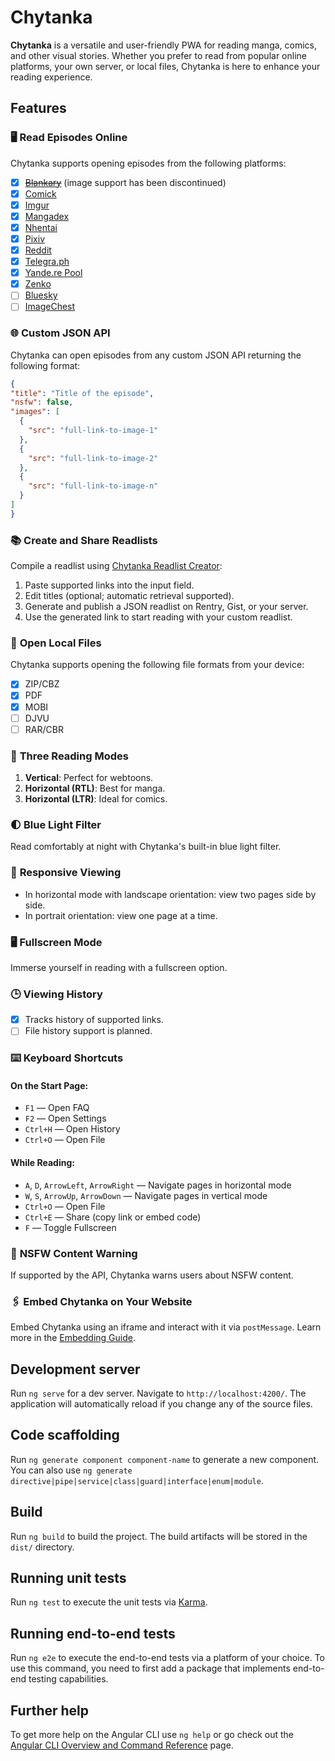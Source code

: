 # Chytanka

**Chytanka** is a versatile and user-friendly PWA for reading manga, comics, and other visual stories. Whether you prefer to read from popular online platforms, your own server, or local files, Chytanka is here to enhance your reading experience.

## Features

### 🖥️ **Read Episodes Online**

Chytanka supports opening episodes from the following platforms:

- [x] ~~[Blankary](https://blankary.com)~~ (image support has been discontinued)
- [x] [Comick](https://comick.io)
- [x] [Imgur](https://imgur.com)
- [x] [Mangadex](https://mangadex.org)
- [x] [Nhentai](https://nhentai.net)
- [x] [Pixiv](https://pixiv.net) 
- [x] [Reddit](https://reddit.com)
- [x] [Telegra.ph](https://telegra.ph) 
- [x] [Yande.re Pool](https://yande.re/pool)
- [x] [Zenko](https://zenko.online)
- [ ] [Bluesky](https://bsky.app)
- [ ] [ImageChest](https://imgchest.com/)
<!-- - [ ] [Catbox](https://catbox.moe/) -->
  
### 🌐 **Custom JSON API**

Chytanka can open episodes from any custom JSON API returning the following format:

```json
{
"title": "Title of the episode",
"nsfw": false,
"images": [
  {
    "src": "full-link-to-image-1"
  },
  {
    "src": "full-link-to-image-2"
  },
  {
    "src": "full-link-to-image-n"
  }
]
}
```

### 📚 **Create and Share Readlists**

Compile a readlist using [Chytanka Readlist Creator](https://chytanka.ink/list):

1. Paste supported links into the input field.
2. Edit titles (optional; automatic retrieval supported).
3. Generate and publish a JSON readlist on Rentry, Gist, or your server.
4. Use the generated link to start reading with your custom readlist.

### 📂 **Open Local Files**

Chytanka supports opening the following file formats from your device:

- [x] ZIP/CBZ
- [x] PDF
- [x] MOBI
- [ ] DJVU
- [ ] RAR/CBR

### 📖 **Three Reading Modes**

1. **Vertical**: Perfect for webtoons.
2. **Horizontal (RTL)**: Best for manga.
3. **Horizontal (LTR)**: Ideal for comics.

### 🌓 **Blue Light Filter**

Read comfortably at night with Chytanka's built-in blue light filter.

### 📱 **Responsive Viewing**

- In horizontal mode with landscape orientation: view two pages side by side.
- In portrait orientation: view one page at a time.

### 🖥️ **Fullscreen Mode**

Immerse yourself in reading with a fullscreen option.

### 🕒 **Viewing History**

- [x] Tracks history of supported links.
- [ ] File history support is planned.

### ⌨️ **Keyboard Shortcuts**

#### On the Start Page:

- `F1` — Open FAQ
- `F2` — Open Settings
- `Ctrl+H` — Open History
- `Ctrl+O` — Open File

#### While Reading:

- `A`, `D`, `ArrowLeft`, `ArrowRight` — Navigate pages in horizontal mode
- `W`, `S`, `ArrowUp`, `ArrowDown` — Navigate pages in vertical mode
- `Ctrl+O` — Open File
- `Ctrl+E` — Share (copy link or embed code)
- `F` — Toggle Fullscreen

### 🔞 **NSFW Content Warning**

If supported by the API, Chytanka warns users about NSFW content.

### 🖇️ **Embed Chytanka on Your Website**

Embed Chytanka using an iframe and interact with it via `postMessage`. Learn more in the [Embedding Guide](https://github.com/chytanka/chytanka.github.io/wiki/Embedding-Chytanka-on-Your-Website).

## Development server

Run `ng serve` for a dev server. Navigate to `http://localhost:4200/`. The application will automatically reload if you change any of the source files.

## Code scaffolding

Run `ng generate component component-name` to generate a new component. You can also use `ng generate directive|pipe|service|class|guard|interface|enum|module`.

## Build

Run `ng build` to build the project. The build artifacts will be stored in the `dist/` directory.

## Running unit tests

Run `ng test` to execute the unit tests via [Karma](https://karma-runner.github.io).

## Running end-to-end tests

Run `ng e2e` to execute the end-to-end tests via a platform of your choice. To use this command, you need to first add a package that implements end-to-end testing capabilities.

## Further help

To get more help on the Angular CLI use `ng help` or go check out the [Angular CLI Overview and Command Reference](https://angular.io/cli) page.

